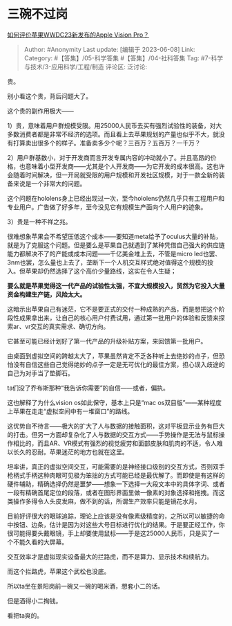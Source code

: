 # 三碗不过岗
[如何评价苹果WWDC23新发布的Apple Vision Pro？](https://www.zhihu.com/question/604992942/answer/3062299870)

> Author: #Anonymity
> Last update: [编辑于 2023-06-08]
> Link:
> Category: #【答集】/05-科学答集 #【答集】/04-社科答集
> Tag: #7-科学与技术/3-应用科学/工程/制造 
> 评论区:
> 泛讨论:

贵。

别小看这个贵，背后问题大了。

这个贵的副作用极大——

1）贵，意味着用户群规模受限。用25000人民币去买有强烈试验性的装备，对大多数消费者都是非常不经济的选项。而且看上去苹果规划的产量也似乎不大，就没有打算卖出很多个的样子。准备卖多少个呢？三百万？五百万？一千万？

2）用户群基数小，对于开发商而言开发专属内容的冲动就小了。并且高昂的价格，也意味着小型开发商——尤其是个人开发商——为它开发的成本很高。这也许会随着时间解决，但一开局就受限的用户规模和开发社区规模，对于一款全新的装备来说是一个非常大的问题。

这个问题在hololens身上已经出现过一次，至今hololens仍然几乎只有工程用户和专业用户。广告做了好多年，至今没见它有规模生产面向个人用户的迹象。

3）贵是一种不祥之兆。

很难想象苹果会不希望压低这个成本——要知道meta给予了oculus大量的补贴，就是为了克服这个问题。但是要么是苹果自己就遇到了某种凭借自己强大的供应链能力都解决不了的产能或成本问题——千亿美金堆上去，不管是micro led也罢、3nm也罢，怎么量也上去了，垄断下一个人机交互样式绝对值得这个规模的投入。但苹果却仍然选择了这个高价少量路线，这实在令人生疑；

**要么就是苹果觉得这一代产品的试验性太强，不宜大规模投入，贸然为它投入大量资金构建生产链，风险太大。**

这暗示出苹果自己有迷茫，它不是要正式的交付一种成熟的产品，而是想把这个阶段性成果拿出来，让自己的核心用户付费试用，通过第一批用户的体验和反馈来探索ar、vr交互的真实需求、确切方向。

它甚至可能已经计划好了第一代产品的升级补贴方案，来回馈第一批用户。

由桌面到虚拟空间的跨越太大了，苹果虽然肯定不乏各种听上去绝妙的点子，但恐怕没有自信这些自己觉得绝妙的点子一定是无可优化的最佳方案，担心误入歧途的自己为对手当了垫脚石。

ta们没了乔布斯那种“我告诉你需要”的自信——或者，偏执。

这也解释了为什么vision os如此保守，基本上只是“mac os双目版”——某种程度上苹果在走走“虚拟空间中有一堆窗口”的路线。

这优势自不待言——极大的扩大了人与数据的接触面积，这对平板显示业务有巨大的打击。但另一方面却复杂化了人与数据的交互方式——手势操作是无法与鼠标操作相比的，而且AR、VR模式有强烈的视觉疲劳和面部皮肤和肌肉的不适，令人难以长久的忍耐。苹果迷茫的地方也就在这里。

坦率讲，真正的虚拟空间交互，可能需要的是神经接口级别的交互方式，否则双手枪柄式手柄这种肉眼可见极为笨拙的方式可能已经是最优解了。而即使是有这样的硬件辅助，精确选择仍然是噩梦——想象一下选择一大段文本中的具体字词、或者一段有精确首尾定位的段落，或者在图形界面里做一像素的对象选择和拖拽。而这类操作多得令人头皮发麻，做不到的话，所谓生产效率只能是镜花水月。

目前好评很大的眼球追踪，理论上应该是没有像素级精度的，之所以可以敏捷的命中按钮、边条，估计是因为对这些大号目标进行优化的结果。于是要正经工作，你很可能得要头戴眼镜，手上却要使用鼠标——于是这25000人民币，只是买了一个不能久看的大屏幕。

交互效率才是虚拟现实设备最大的拦路虎，而不是算力、显示技术和续航力。

而这个拦路虎，苹果这个武松也没底。

所以ta坐在景阳岗前一碗又一碗的喝米酒，想套小二的话。

但是酒得小二掏钱。

看把ta爽的。

